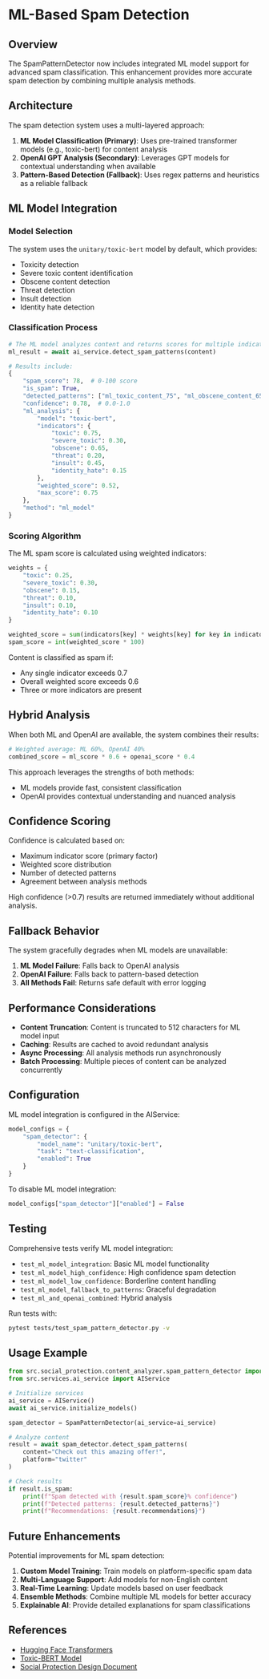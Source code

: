 # ML-Based Spam Detection

## Overview

The SpamPatternDetector now includes integrated ML model support for advanced spam classification. This enhancement provides more accurate spam detection by combining multiple analysis methods.

## Architecture

The spam detection system uses a multi-layered approach:

1. **ML Model Classification (Primary)**: Uses pre-trained transformer models (e.g., toxic-bert) for content analysis
2. **OpenAI GPT Analysis (Secondary)**: Leverages GPT models for contextual understanding when available
3. **Pattern-Based Detection (Fallback)**: Uses regex patterns and heuristics as a reliable fallback

## ML Model Integration

### Model Selection

The system uses the `unitary/toxic-bert` model by default, which provides:
- Toxicity detection
- Severe toxic content identification
- Obscene content detection
- Threat detection
- Insult detection
- Identity hate detection

### Classification Process

```python
# The ML model analyzes content and returns scores for multiple indicators
ml_result = await ai_service.detect_spam_patterns(content)

# Results include:
{
    "spam_score": 78,  # 0-100 score
    "is_spam": True,
    "detected_patterns": ["ml_toxic_content_75", "ml_obscene_content_65"],
    "confidence": 0.78,  # 0.0-1.0
    "ml_analysis": {
        "model": "toxic-bert",
        "indicators": {
            "toxic": 0.75,
            "severe_toxic": 0.30,
            "obscene": 0.65,
            "threat": 0.20,
            "insult": 0.45,
            "identity_hate": 0.15
        },
        "weighted_score": 0.52,
        "max_score": 0.75
    },
    "method": "ml_model"
}
```

### Scoring Algorithm

The ML spam score is calculated using weighted indicators:

```python
weights = {
    "toxic": 0.25,
    "severe_toxic": 0.30,
    "obscene": 0.15,
    "threat": 0.10,
    "insult": 0.10,
    "identity_hate": 0.10
}

weighted_score = sum(indicators[key] * weights[key] for key in indicators)
spam_score = int(weighted_score * 100)
```

Content is classified as spam if:
- Any single indicator exceeds 0.7
- Overall weighted score exceeds 0.6
- Three or more indicators are present

## Hybrid Analysis

When both ML and OpenAI are available, the system combines their results:

```python
# Weighted average: ML 60%, OpenAI 40%
combined_score = ml_score * 0.6 + openai_score * 0.4
```

This approach leverages the strengths of both methods:
- ML models provide fast, consistent classification
- OpenAI provides contextual understanding and nuanced analysis

## Confidence Scoring

Confidence is calculated based on:
- Maximum indicator score (primary factor)
- Weighted score distribution
- Number of detected patterns
- Agreement between analysis methods

High confidence (>0.7) results are returned immediately without additional analysis.

## Fallback Behavior

The system gracefully degrades when ML models are unavailable:

1. **ML Model Failure**: Falls back to OpenAI analysis
2. **OpenAI Failure**: Falls back to pattern-based detection
3. **All Methods Fail**: Returns safe default with error logging

## Performance Considerations

- **Content Truncation**: Content is truncated to 512 characters for ML model input
- **Caching**: Results are cached to avoid redundant analysis
- **Async Processing**: All analysis methods run asynchronously
- **Batch Processing**: Multiple pieces of content can be analyzed concurrently

## Configuration

ML model integration is configured in the AIService:

```python
model_configs = {
    "spam_detector": {
        "model_name": "unitary/toxic-bert",
        "task": "text-classification",
        "enabled": True
    }
}
```

To disable ML model integration:
```python
model_configs["spam_detector"]["enabled"] = False
```

## Testing

Comprehensive tests verify ML model integration:

- `test_ml_model_integration`: Basic ML model functionality
- `test_ml_model_high_confidence`: High confidence spam detection
- `test_ml_model_low_confidence`: Borderline content handling
- `test_ml_model_fallback_to_patterns`: Graceful degradation
- `test_ml_and_openai_combined`: Hybrid analysis

Run tests with:
```bash
pytest tests/test_spam_pattern_detector.py -v
```

## Usage Example

```python
from src.social_protection.content_analyzer.spam_pattern_detector import SpamPatternDetector
from src.services.ai_service import AIService

# Initialize services
ai_service = AIService()
await ai_service.initialize_models()

spam_detector = SpamPatternDetector(ai_service=ai_service)

# Analyze content
result = await spam_detector.detect_spam_patterns(
    content="Check out this amazing offer!",
    platform="twitter"
)

# Check results
if result.is_spam:
    print(f"Spam detected with {result.spam_score}% confidence")
    print(f"Detected patterns: {result.detected_patterns}")
    print(f"Recommendations: {result.recommendations}")
```

## Future Enhancements

Potential improvements for ML spam detection:

1. **Custom Model Training**: Train models on platform-specific spam data
2. **Multi-Language Support**: Add models for non-English content
3. **Real-Time Learning**: Update models based on user feedback
4. **Ensemble Methods**: Combine multiple ML models for better accuracy
5. **Explainable AI**: Provide detailed explanations for spam classifications

## References

- [Hugging Face Transformers](https://huggingface.co/docs/transformers)
- [Toxic-BERT Model](https://huggingface.co/unitary/toxic-bert)
- [Social Protection Design Document](../specs/social-protection-production-readiness/design.md)
